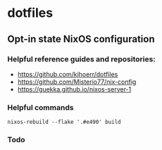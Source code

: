 # dotfiles
## Opt-in state NixOS configuration
### Helpful reference guides and repositories:
* https://github.com/kjhoerr/dotfiles
* https://github.com/Misterio77/nix-config
* https://guekka.github.io/nixos-server-1
### Helpful commands
```
nixos-rebuild --flake '.#e490' build
```

### Todo
